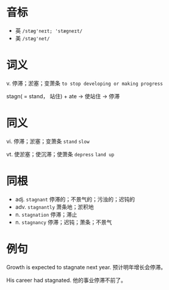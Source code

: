 # 音标

- 英 `/stæg'neɪt; 'stægneɪt/`
- 美 `/stæɡ'net/`

# 词义

v. 停滞；淤塞；变萧条
`to stop developing or making progress`



stagn( = stand， 站住) + ate → 使站住 → 停滞

# 同义

vi. 停滞；淤塞；变萧条
`stand` `slow`

vt. 使淤塞；使沉滞；使萧条
`depress` `land up`

# 同根

- adj. `stagnant` 停滞的；不景气的；污浊的；迟钝的
- adv. `stagnantly` 萧条地；淤积地
- n. `stagnation` 停滞；滞止
- n. `stagnancy` 停滞；迟钝；萧条；不景气

# 例句

Growth is expected to stagnate next year.
预计明年增长会停滞。

His career had stagnated.
他的事业停滞不前了。


